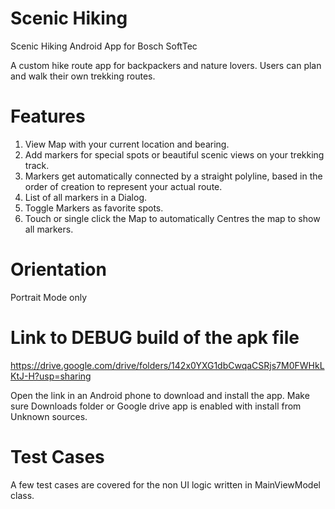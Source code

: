 # Scenic Hiking
Scenic Hiking Android App for Bosch SoftTec

A custom hike route app for backpackers and nature lovers. Users can plan and walk their own trekking routes.

# Features
1. View Map with your current location and bearing.
2. Add markers for special spots or beautiful scenic views on your trekking track.
3. Markers get automatically connected by a straight polyline, based in the order of creation to represent your actual route.
4. List of all markers in a Dialog.
5. Toggle Markers as favorite spots.
6. Touch or single click the Map to automatically Centres the map to show all markers.

# Orientation
Portrait Mode only


# Link to DEBUG build of the apk file
https://drive.google.com/drive/folders/142x0YXG1dbCwqaCSRjs7M0FWHkLKtJ-H?usp=sharing

Open the link in an Android phone to download and install the app. 
Make sure Downloads folder or Google drive app is enabled with install from Unknown sources.

# Test Cases
A few test cases are covered for the non UI logic written in MainViewModel class.
